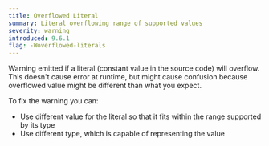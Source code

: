 ```yaml
---
title: Overflowed Literal
summary: Literal overflowing range of supported values
severity: warning
introduced: 9.6.1
flag: -Woverflowed-literals
---
```


Warning emitted if a literal (constant value in the source code) will overflow.
This doesn't cause error at runtime, but might cause confusion because overflowed value might be different than what you expect.

To fix the warning you can:

- Use different value for the literal so that it fits within the range supported by its type
- Use different type, which is capable of representing the value
